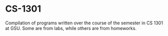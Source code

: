# CS-1301
Compilation of programs written over the course of the semester in CS 1301 at GSU. Some are from labs, while others are from homeworks.
